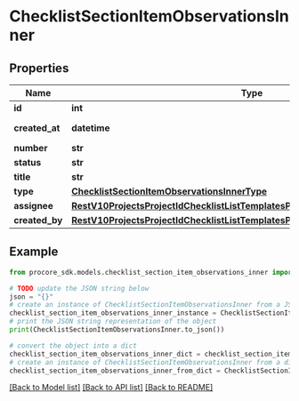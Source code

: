 # ChecklistSectionItemObservationsInner


## Properties

Name | Type | Description | Notes
------------ | ------------- | ------------- | -------------
**id** | **int** | ID | [optional] 
**created_at** | **datetime** | Timestamp of creation | [optional] 
**number** | **str** | Number | [optional] 
**status** | **str** | Status | [optional] 
**title** | **str** | Title | [optional] 
**type** | [**ChecklistSectionItemObservationsInnerType**](ChecklistSectionItemObservationsInnerType.md) |  | [optional] 
**assignee** | [**RestV10ProjectsProjectIdChecklistListTemplatesPost201ResponseAllOfCreatedBy**](RestV10ProjectsProjectIdChecklistListTemplatesPost201ResponseAllOfCreatedBy.md) |  | [optional] 
**created_by** | [**RestV10ProjectsProjectIdChecklistListTemplatesPost201ResponseAllOfCreatedBy**](RestV10ProjectsProjectIdChecklistListTemplatesPost201ResponseAllOfCreatedBy.md) |  | [optional] 

## Example

```python
from procore_sdk.models.checklist_section_item_observations_inner import ChecklistSectionItemObservationsInner

# TODO update the JSON string below
json = "{}"
# create an instance of ChecklistSectionItemObservationsInner from a JSON string
checklist_section_item_observations_inner_instance = ChecklistSectionItemObservationsInner.from_json(json)
# print the JSON string representation of the object
print(ChecklistSectionItemObservationsInner.to_json())

# convert the object into a dict
checklist_section_item_observations_inner_dict = checklist_section_item_observations_inner_instance.to_dict()
# create an instance of ChecklistSectionItemObservationsInner from a dict
checklist_section_item_observations_inner_from_dict = ChecklistSectionItemObservationsInner.from_dict(checklist_section_item_observations_inner_dict)
```
[[Back to Model list]](../README.md#documentation-for-models) [[Back to API list]](../README.md#documentation-for-api-endpoints) [[Back to README]](../README.md)



